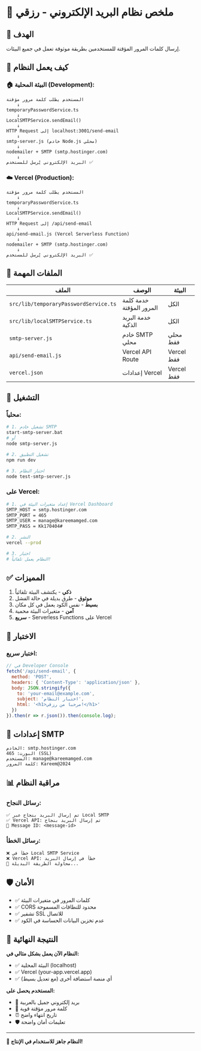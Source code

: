 # 📧 ملخص نظام البريد الإلكتروني - رزقي

## 🎯 الهدف
إرسال كلمات المرور المؤقتة للمستخدمين بطريقة موثوقة تعمل في جميع البيئات.

## 🔄 كيف يعمل النظام

### 🏠 البيئة المحلية (Development):
```
المستخدم يطلب كلمة مرور مؤقتة
    ↓
temporaryPasswordService.ts
    ↓
LocalSMTPService.sendEmail()
    ↓
HTTP Request إلى localhost:3001/send-email
    ↓
smtp-server.js (خادم Node.js محلي)
    ↓
nodemailer + SMTP (smtp.hostinger.com)
    ↓
البريد الإلكتروني يُرسل للمستخدم ✅
```

### ☁️ Vercel (Production):
```
المستخدم يطلب كلمة مرور مؤقتة
    ↓
temporaryPasswordService.ts
    ↓
LocalSMTPService.sendEmail()
    ↓
HTTP Request إلى /api/send-email
    ↓
api/send-email.js (Vercel Serverless Function)
    ↓
nodemailer + SMTP (smtp.hostinger.com)
    ↓
البريد الإلكتروني يُرسل للمستخدم ✅
```

## 📁 الملفات المهمة

| الملف | الوصف | البيئة |
|-------|--------|---------|
| `src/lib/temporaryPasswordService.ts` | خدمة كلمة المرور المؤقتة | الكل |
| `src/lib/localSMTPService.ts` | خدمة البريد الذكية | الكل |
| `smtp-server.js` | خادم SMTP محلي | محلي فقط |
| `api/send-email.js` | Vercel API Route | Vercel فقط |
| `vercel.json` | إعدادات Vercel | Vercel فقط |

## 🚀 التشغيل

### محلياً:
```bash
# 1. تشغيل خادم SMTP
start-smtp-server.bat
# أو
node smtp-server.js

# 2. تشغيل التطبيق
npm run dev

# 3. اختبار النظام
node test-smtp-server.js
```

### على Vercel:
```bash
# 1. إعداد متغيرات البيئة في Vercel Dashboard
SMTP_HOST = smtp.hostinger.com
SMTP_PORT = 465
SMTP_USER = manage@kareemamged.com
SMTP_PASS = Kk170404#

# 2. النشر
vercel --prod

# 3. اختبار
# النظام يعمل تلقائياً!
```

## ✅ المميزات

1. **ذكي** - يكتشف البيئة تلقائياً
2. **موثوق** - طرق بديلة في حالة الفشل
3. **بسيط** - نفس الكود يعمل في كل مكان
4. **آمن** - متغيرات البيئة محمية
5. **سريع** - Serverless Functions على Vercel

## 🧪 الاختبار

### اختبار سريع:
```javascript
// في Developer Console
fetch('/api/send-email', {
  method: 'POST',
  headers: { 'Content-Type': 'application/json' },
  body: JSON.stringify({
    to: 'your-email@example.com',
    subject: 'اختبار النظام',
    html: '<h1>مرحبا من رزقي!</h1>'
  })
}).then(r => r.json()).then(console.log);
```

## 🔧 إعدادات SMTP

```
الخادم: smtp.hostinger.com
البورت: 465 (SSL)
المستخدم: manage@kareemamged.com
كلمة المرور: Kareem@2024
```

## 📊 مراقبة النظام

### رسائل النجاح:
```
✅ تم إرسال البريد بنجاح عبر Local SMTP
✅ Vercel API: تم إرسال البريد بنجاح
📧 Message ID: <message-id>
```

### رسائل الخطأ:
```
❌ خطأ في Local SMTP Service
❌ Vercel API: خطأ في إرسال البريد
🔄 محاولة الطريقة البديلة...
```

## 🛡️ الأمان

- ✅ كلمات المرور في متغيرات البيئة
- ✅ CORS محدود للنطاقات المسموحة
- ✅ تشفير SSL للاتصال
- ✅ عدم تخزين البيانات الحساسة في الكود

## 🎉 النتيجة النهائية

**النظام الآن يعمل بشكل مثالي في:**
- ✅ البيئة المحلية (localhost)
- ✅ Vercel (your-app.vercel.app)
- ✅ أي منصة استضافة أخرى (مع تعديل بسيط)

**المستخدم يحصل على:**
- 📧 بريد إلكتروني جميل بالعربية
- 🔑 كلمة مرور مؤقتة قوية
- ⏰ تاريخ انتهاء واضح 
- 🛡️ تعليمات أمان واضحة

---

**🚀 النظام جاهز للاستخدام في الإنتاج!**
